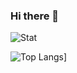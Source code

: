 ### Hi there 👋

<!--
**ShindongLee/ShindongLee** is a ✨ _special_ ✨ repository because its `README.md` (this file) appears on your GitHub profile.

Here are some ideas to get you started:

- 🔭 I’m currently working on ...
- 🌱 I’m currently learning ...
- 👯 I’m looking to collaborate on ...
- 🤔 I’m looking for help with ...
- 💬 Ask me about ...
- 📫 How to reach me: ...
- 😄 Pronouns: ...
- ⚡ Fun fact: ...
-->

![Stat](https://github-readme-stats.vercel.app/api?username=ShindongLee&show_icons=true&theme=algolia&count_private=true) 

![Top Langs](https://github-readme-stats.vercel.app/api/top-langs/?username=ShindongLee&theme=algolia)]

